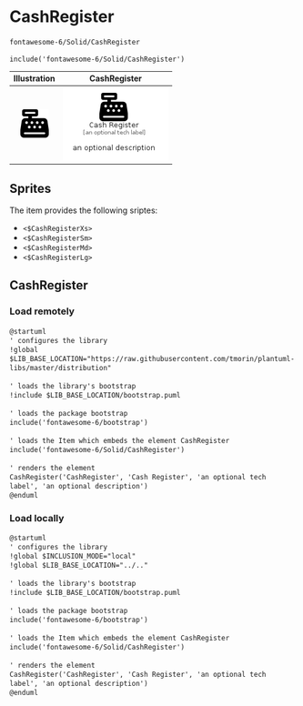 # CashRegister


```text
fontawesome-6/Solid/CashRegister
```

```text
include('fontawesome-6/Solid/CashRegister')
```



| Illustration | CashRegister |
| :---: | :---: |
| ![illustration for Illustration](../../fontawesome-6/Solid/CashRegister.png) | ![illustration for CashRegister](../../fontawesome-6/Solid/CashRegister.Local.png) |



## Sprites
The item provides the following sriptes:

- `<$CashRegisterXs>`
- `<$CashRegisterSm>`
- `<$CashRegisterMd>`
- `<$CashRegisterLg>`





## CashRegister

### Load remotely
```plantuml
@startuml
' configures the library
!global $LIB_BASE_LOCATION="https://raw.githubusercontent.com/tmorin/plantuml-libs/master/distribution"

' loads the library's bootstrap
!include $LIB_BASE_LOCATION/bootstrap.puml

' loads the package bootstrap
include('fontawesome-6/bootstrap')

' loads the Item which embeds the element CashRegister
include('fontawesome-6/Solid/CashRegister')

' renders the element
CashRegister('CashRegister', 'Cash Register', 'an optional tech label', 'an optional description')
@enduml
```

### Load locally
```plantuml
@startuml
' configures the library
!global $INCLUSION_MODE="local"
!global $LIB_BASE_LOCATION="../.."

' loads the library's bootstrap
!include $LIB_BASE_LOCATION/bootstrap.puml

' loads the package bootstrap
include('fontawesome-6/bootstrap')

' loads the Item which embeds the element CashRegister
include('fontawesome-6/Solid/CashRegister')

' renders the element
CashRegister('CashRegister', 'Cash Register', 'an optional tech label', 'an optional description')
@enduml
```

